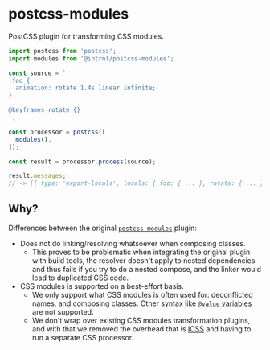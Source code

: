 # postcss-modules

PostCSS plugin for transforming CSS modules.

```js
import postcss from 'postcss';
import modules from '@intrnl/postcss-modules';

const source = `
.foo {
  animation: rotate 1.4s linear infinite;
}

@keyframes rotate {}
`;

const processor = postcss([
  modules(),
]);

const result = processor.process(source);

result.messages;
// -> [{ type: 'export-locals', locals: { foo: { ... }, rotate: { ... } } }]
```

## Why?

Differences between the original [`postcss-modules`][postcss-modules] plugin:

- Does not do linking/resolving whatsoever when composing classes.
  - This proves to be problematic when integrating the original plugin with build tools, the
    resolver doesn't apply to nested dependencies and thus fails if you try to do a nested compose,
    and the linker would lead to duplicated CSS code.
- CSS modules is supported on a best-effort basis.
  - We only support what CSS modules is often used for: deconflicted names, and composing classes.
    Other syntax like [`@value` variables][module-values] are not supported.
  - We don't wrap over existing CSS modules transformation plugins, and with that we removed the
    overhead that is [ICSS][icss] and having to run a separate CSS processor.

[postcss-modules]: https://github.com/madyankin/postcss-modules
[module-values]: https://github.com/css-modules/css-modules/blob/master/docs/values-variables.md
[icss]: https://github.com/css-modules/icss
